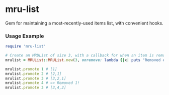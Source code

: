 mru-list
========

Gem for maintaining a most-recently-used items list, with convenient hooks.

### Usage Example

```ruby
require 'mru-list'

# Create an MRUList of size 3, with a callback for when an item is removed.
mrulist = MRUList::MRUList.new(3, onremove: lambda {|x| puts "Removed #{x}!"})

mrulist.promote 1 # [1]
mrulist.promote 2 # [2,1]
mrulist.promote 3 # [3,2,1]
mrulist.promote 4 # => Removed 1!
mrulist.promote 3 # [3,4,2]
```
